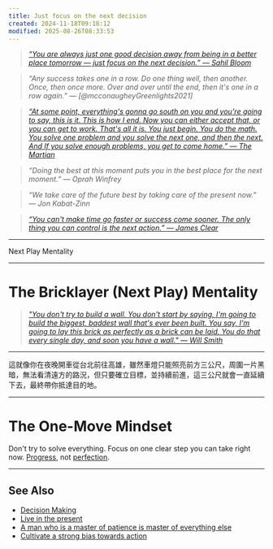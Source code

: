 ```yaml
---
title: Just focus on the next decision
created: 2024-11-18T09:18:12
modified: 2025-08-26T08:33:53
---
```


> _[“You are always just one good decision away from being in a better place tomorrow — just focus on the next decision.” — Sahil Bloom](https://www.sahilbloom.com/newsletter/information-action-gap-one-decision-away-more)_

> _“Any success takes one in a row. Do one thing well, then another. Once, then once more. Over and over until the end, then it's one in a row again.” — [@mcconaugheyGreenlights2021]_

> _[“At some point, everything's gonna go south on you and you're going to say, this is it. This is how I end. Now you can either accept that, or you can get to work. That's all it is. You just begin. You do the math. You solve one problem and you solve the next one, and then the next. And If you solve enough problems, you get to come home.” — The Martian](https://www.youtube.com/watch?v=mDYCLFE86Po)_

> _“Doing the best at this moment puts you in the best place for the next moment.” — Oprah Winfrey_

> _“We take care of the future best by taking care of the present now.” — Jon Kabat-Zinn_

> _[“You can't make time go faster or success come sooner. The only thing you can control is the next action.” — James Clear](https://jamesclear.com/3-2-1/april-24-2025)_

---

Next Play Mentality

---

# The Bricklayer (Next Play) Mentality

> _["You don't try to build a wall. You don't start by saying, I'm going to build the biggest, baddest wall that's ever been built. You say, I'm going to lay this brick as perfectly as a brick can be laid. You do that every single day, and soon you have a wall." —  Will Smith](https://www.youtube.com/watch?v=wIsgyIq_kFs&t=128s)_

---

這就像你在夜晚開車從台北前往高雄，雖然車燈只能照亮前方三公尺，周圍一片黑暗，無法看清遠方的路況，但只要確立目標，並持續前進，這三公尺就會一直延續下去，最終帶你抵達目的地。

---

# The One-Move Mindset​

Don't try to solve everything. Focus on one clear step you can take right now. [Progress](Journey%20over%20destination.md), not [perfection](perfectionism.md).

---

## See Also

* [Decision Making](decision-making.md)
* [Live in the present](live-in-the-present.md)
* [A man who is a master of patience is master of everything else](a-man-who-is-a-master-of-patience-is-master-of-everything-else.md)
* [Cultivate a strong bias towards action](cultivate-a-strong-bias-towards-action.md)
